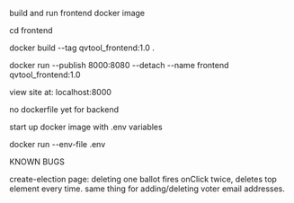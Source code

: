 build and run frontend docker image

cd frontend

docker build --tag qvtool_frontend:1.0 .

docker run --publish 8000:8080 --detach --name frontend qvtool_frontend:1.0

view site at: localhost:8000


no dockerfile yet for backend


start up docker image with .env variables

docker run --env-file .env


KNOWN BUGS

create-election page:
deleting one ballot fires onClick twice, deletes top element every time.
same thing for adding/deleting voter email addresses.

